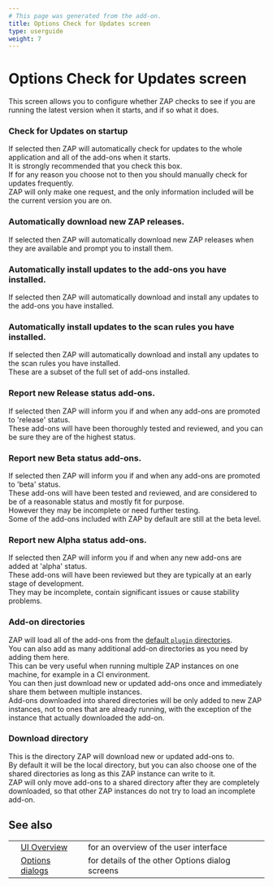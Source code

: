 ```yaml
---
# This page was generated from the add-on.
title: Options Check for Updates screen
type: userguide
weight: 7
---
```


# Options Check for Updates screen


This screen allows you to configure whether ZAP checks to see if you are running
the latest version when it starts, and if so what it does.

### Check for Updates on startup

If selected then ZAP will automatically check for updates to the whole application and all of the add-ons when it starts.  
It is strongly recommended that you check this box.  
If for any reason you choose not to then you should manually check for updates frequently.  
ZAP will only make one request, and the only information included will be the current version you are on.

### Automatically download new ZAP releases.

If selected then ZAP will automatically download new ZAP releases when they are available and prompt you to install them.

### Automatically install updates to the add-ons you have installed.

If selected then ZAP will automatically download and install any updates to the add-ons you have installed.

### Automatically install updates to the scan rules you have installed.

If selected then ZAP will automatically download and install any updates to the scan rules you have installed.  
These are a subset of the full set of add-ons installed.

### Report new Release status add-ons.

If selected then ZAP will inform you if and when any add-ons are promoted to 'release' status.  
These add-ons will have been thoroughly tested and reviewed, and you can be sure they are of the highest status.

### Report new Beta status add-ons.

If selected then ZAP will inform you if and when any add-ons are promoted to 'beta' status.  
These add-ons will have been tested and reviewed, and are considered to be of a reasonable status and mostly fit for purpose.  
However they may be incomplete or need further testing.  
Some of the add-ons included with ZAP by default are still at the beta level.

### Report new Alpha status add-ons.

If selected then ZAP will inform you if and when any new add-ons are added at 'alpha' status.  
These add-ons will have been reviewed but they are typically at an early stage of development.  
They may be incomplete, contain significant issues or cause stability problems.

### Add-on directories

ZAP will load all of the add-ons from the [default `plugin`
directories](/docs/desktop/start/features/addons/).  
You can also add as many additional add-on directories as you need by adding them here.  
This can be very useful when running multiple ZAP instances on one machine, for example in a CI environment.  
You can then just download new or updated add-ons once and immediately share them between multiple instances.  
Add-ons downloaded into shared directories will be only added to new ZAP instances, not to ones that are already running, with the exception of the instance that actually downloaded the add-on.

### Download directory

This is the directory ZAP will download new or updated add-ons to.  
By default it will be the local directory, but you can also choose one of the shared directories as long as this ZAP instance can write to it.  
ZAP will only move add-ons to a shared directory after they are completely downloaded, so that other ZAP instances do not try to load an incomplete add-on.

## See also

|   |                                                      |                                                 |
|---|------------------------------------------------------|-------------------------------------------------|
|   | [UI Overview](/docs/desktop/ui/)                     | for an overview of the user interface           |
|   | [Options dialogs](/docs/desktop/ui/dialogs/options/) | for details of the other Options dialog screens |
